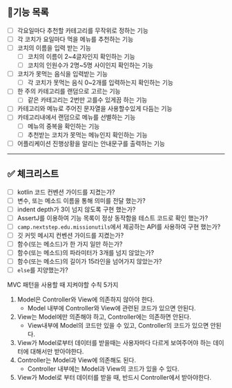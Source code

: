 ## 🎯기능 목록

- [ ] 각요일마다 추천할 카테고리를 무작위로 정하는 기능
- [ ] 각 코치가 요일마다 먹을 메뉴를 추천하는 기능
- [ ] 코치의 이름을 입력 받는 기능
  - [ ] 코치의 이름이 2~4글자인지 확인하는 기능
  - [ ] 코치의 인원수가 2명~5명 사이인지 확인하는 기능
- [ ] 코치가 못먹는 음식을 입력받는 기능
  - [ ] 각 코치가 못먹는 음식 0~2개를 입력하는지 확인하는 기능
- [ ] 한 주의 카테고리를 랜덤으로 고르는 기능
  - [ ] 같은 카테고리는 2번만 고를수 있게끔 하는 기능
- [ ] 카테고리와 메뉴로 주어진 문자열을 사용할수있게 다듬는 기능
- [ ] 카테고리내에서 랜덤으로 메뉴를 선별하는 기능
  - [ ] 메뉴의 중복을 확인하는 기능
  - [ ] 추천받는 코치가 못먹는 메뉴인지 확인하는 기능
- [ ] 어플리케이션 진행상황을 알리는 안내문구를 출력하는 기능
---

## ✅ 체크리스트

- [ ] kotlin 코드 컨벤션 가이드를 지켰는가?
- [ ] 변수, 또는 메소드 이름을 통해 의미를 전달 했는가?
- [ ] indent depth가 3이 넘지 않도록 구현 했는가?
- [ ] AssertJ를 이용하여 기능 목록이 정상 동작함을 테스트 코드로 확인 했는가?
- [ ] `camp.nextstep.edu.missionutils`에서 제공하는 API를 사용하여 구현 했는가?
- [ ] 깃 커밋 메시지 컨벤션 가이드를 지켰는가?
- [ ] 함수(또는 메소드)가 한 가지 일만 하는가?
- [ ] 함수(또는 메소드)의 파라미터가 3개를 넘지 않았는가?
- [ ] 함수(또는 메소드)의 길이가 15라인을 넘어가지 않았는가?
- [ ] `else`를 지양했는가?

MVC 패턴을 사용할 때 지켜야할 수칙 5가지
1. Model은 Controller와 View에 의존하지 않아야 한다.
    - Model 내부에 Controller와 View에 관련된 코드가 있으면 안된다.
2. View는 Model에만 의존해야 하고, Controller에는 의존하면 안된다.
    - View내부에 Model의 코드만 있을 수 있고, Controller의 코드가 있으면 안된다.
3. View가 Model로부터 데이터를 받을때는 사용자마다 다르게 보여주어야 하는 데이터에 대해서만 받아야한다.
4. Controller는 Model과 View에 의존해도 된다.
    - Controller 내부에는 Model과 View의 코드가 있을 수 있다.
5. View가 Model로 부터 데이터를 받을 때, 반드시 Controller에서 받아야한다.
